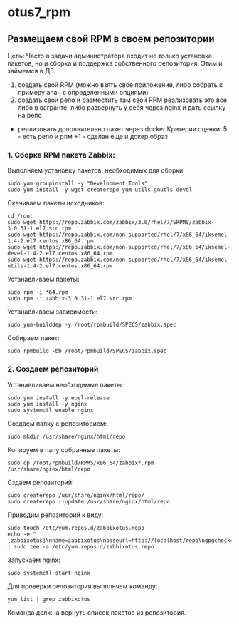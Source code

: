 # otus7_rpm
## Размещаем свой RPM в своем репозитории
Цель: Часто в задачи администратора входит не только установка пакетов, но и сборка и поддержка собственного репозитория. Этим и займемся в ДЗ.
1) создать свой RPM (можно взять свое приложение, либо собрать к примеру апач с определенными опциями)
2) создать свой репо и разместить там свой RPM
реализовать это все либо в вагранте, либо развернуть у себя через nginx и дать ссылку на репо 

* реализовать дополнительно пакет через docker
Критерии оценки: 5 - есть репо и рпм
+1 - сделан еще и докер образ

### 1. Сборка RPM пакета Zabbix:

Выполняем установку пакетов, необходимых для сборки:
```
sudo yum groupinstall -y "Development Tools"
sudo yum install -y wget createrepo yum-utils gnutls-devel
```
Скачиваем пакеты исходников:
```
cd /root
sudo wget https://repo.zabbix.com/zabbix/3.0/rhel/7/SRPMS/zabbix-3.0.31-1.el7.src.rpm
sudo wget https://repo.zabbix.com/non-supported/rhel/7/x86_64/iksemel-1.4-2.el7.centos.x86_64.rpm
sudo wget https://repo.zabbix.com/non-supported/rhel/7/x86_64/iksemel-devel-1.4-2.el7.centos.x86_64.rpm
sudo wget https://repo.zabbix.com/non-supported/rhel/7/x86_64/iksemel-utils-1.4-2.el7.centos.x86_64.rpm
```
Устанавливаем пакеты:
```
sudo rpm -i *64.rpm
sudo rpm -i zabbix-3.0.31-1.el7.src.rpm
```
Устанавливаем зависимости:
```
sudo yum-builddep -y /root/rpmbuild/SPECS/zabbix.spec
```
Собираем пакет:
```
sudo rpmbuild -bb /root/rpmbuild/SPECS/zabbix.spec
```

### 2. Создаем репозиторий

Устанавливаем необходимые пакеты:
```
sudo yum install -y epel-release
sudo yum install -y nginx
sudo systemctl enable nginx
```
Создаем папку с репозиторием:
```
sudo mkdir /usr/share/nginx/html/repo
```
Копируем в папу собранные пакеты:
```
sudo cp /root/rpmbuild/RPMS/x86_64/zabbix*.rpm /usr/share/nginx/html/repo
```
Сздаем репозиторий:
```
sudo createrepo /usr/share/nginx/html/repo/
sudo createrepo --update /usr/share/nginx/html/repo
```
Приводим репозиторий к виду:
```
sudo touch /etc/yum.repos.d/zabbixotus.repo
echo -e "[zabbixotus]\nname=zabbixotus\nbaseurl=http://localhost/repo\ngpgcheck=0\nenabled=1" | sudo tee -a /etc/yum.repos.d/zabbixotus.repo
```
Запускаем nginx:
```
sudo systemctl start nginx
```
Для проверки репозитория выполняем команду:
```
yum list | grep zabbixotus
```
Команда должна вернуть список пакетов из репозитория.